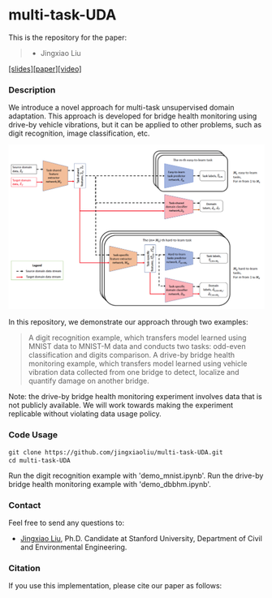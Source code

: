 # multi-task-UDA

This is the repository for the paper:

>* Jingxiao Liu

[[slides]](docs/slides.pdf)[[paper]]()[[video]](docs/video.mp4) 

### Description
We introduce a novel approach for multi-task unsupervised domain adaptation. This approach is developed for bridge health monitoring using drive-by vehicle vibrations, but it can be applied to other problems, such as digit recognition, image classification, etc.

![The architecture of our hierarchical multi-task and domain-adversarial learning algorithm. The red and black arrows between blocks represent source and target domain data stream, respectively. Orange blocks are feature extractors, blue blocks are task predictors, and red blocks are domain classifiers.](imgs/arch.png)

In this repository, we demonstrate our approach through two examples:

> A digit recognition example, which transfers model learned using MNIST data to MNIST-M data and conducts two tasks: odd-even classification and digits comparison.
> A drive-by bridge health monitoring example, which transfers model learned using vehicle vibration data collected from one bridge to detect, localize and quantify damage on another bridge.

Note: the drive-by bridge health monitoring experiment involves data that is not publicly available. We will work towards making the experiment replicable without violating data usage policy.

### Code Usage
```
git clone https://github.com/jingxiaoliu/multi-task-UDA.git
cd multi-task-UDA
```

Run the digit recognition example with 'demo_mnist.ipynb'.
Run the drive-by bridge health monitoring example with 'demo_dbbhm.ipynb'.

### Contact
Feel free to send any questions to:
- [Jingxiao Liu](mailto:liujx@stanford.edu), Ph.D. Candidate at Stanford University, Department of Civil and Environmental Engineering.

### Citation
If you use this implementation, please cite our paper as follows:
